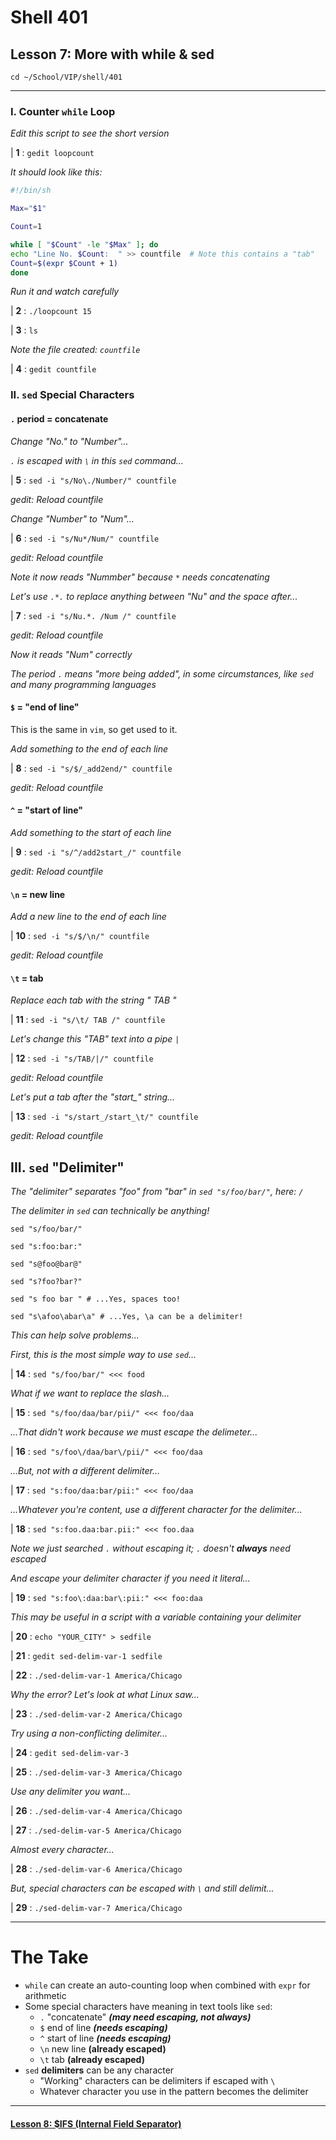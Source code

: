 # Shell 401
## Lesson 7: More with while & sed

`cd ~/School/VIP/shell/401`

___

### I. Counter `while` Loop

*Edit this script to see the short version*

| **1** : `gedit loopcount`

*It should look like this:*

```sh
#!/bin/sh

Max="$1"

Count=1

while [ "$Count" -le "$Max" ]; do
echo "Line No. $Count:	" >> countfile  # Note this contains a "tab"
Count=$(expr $Count + 1)
done
```

*Run it and watch carefully*

| **2** : `./loopcount 15`

| **3** : `ls`

*Note the file created: `countfile`*

| **4** : `gedit countfile`

### II. `sed` Special Characters

#### `.` period = concatenate

*Change "No." to "Number"...*

*`.` is escaped with `\` in this `sed` command...*

| **5** : `sed -i "s/No\./Number/" countfile`

*gedit: Reload countfile*

*Change "Number" to "Num"...*

| **6** : `sed -i "s/Nu*/Num/" countfile`

*gedit: Reload countfile*

*Note it now reads "Nummber" because `*` needs concatenating*

*Let's use `.*.` to replace anything between "Nu" and the space after...*

| **7** : `sed -i "s/Nu.*. /Num /" countfile`

*gedit: Reload countfile*

*Now it reads "Num" correctly*

*The period `.` means "more being added", in some circumstances, like `sed` and many programming languages*

#### `$` = "end of line"

This is the same in `vim`, so get used to it.

*Add something to the end of each line*

| **8** : `sed -i "s/$/_add2end/" countfile`

*gedit: Reload countfile*

#### `^` = "start of line"

*Add something to the start of each line*

| **9** : `sed -i "s/^/add2start_/" countfile`

*gedit: Reload countfile*

#### `\n` = new line

*Add a new line to the end of each line*

| **10** : `sed -i "s/$/\n/" countfile`

*gedit: Reload countfile*

#### `\t` = tab

*Replace each tab with the string " TAB "*

| **11** : `sed -i "s/\t/ TAB /" countfile`

*Let's change this "TAB" text into a pipe `|`*

| **12** : `sed -i "s/TAB/|/" countfile`

*gedit: Reload countfile*

*Let's put a tab after the "start_" string...*

| **13** : `sed -i "s/start_/start_\t/" countfile`

*gedit: Reload countfile*

## III. `sed` "Delimiter"

*The "delimiter" separates "foo" from "bar" in `sed "s/foo/bar/"`, here: `/`*

*The delimiter in `sed` can technically be anything!*

```
sed "s/foo/bar/"

sed "s:foo:bar:"

sed "s@foo@bar@"

sed "s?foo?bar?"

sed "s foo bar " # ...Yes, spaces too!

sed "s\afoo\abar\a" # ...Yes, \a can be a delimiter!
```

*This can help solve problems...*

*First, this is the most simple way to use `sed`...*

| **14** : `sed "s/foo/bar/" <<< food`

*What if we want to replace the slash...*

| **15** : `sed "s/foo/daa/bar/pii/" <<< foo/daa`

*...That didn't work because we must escape the delimeter...*

| **16** : `sed "s/foo\/daa/bar\/pii/" <<< foo/daa`

*...But, not with a different delimiter...*

| **17** : `sed "s:foo/daa:bar/pii:" <<< foo/daa`

*...Whatever you're content, use a different character for the delimiter...*

| **18** : `sed "s:foo.daa:bar.pii:" <<< foo.daa`

*Note we just searched `.` without escaping it; `.` doesn't **always** need escaped*

*And escape your delimiter character if you need it literal...*

| **19** : `sed "s:foo\:daa:bar\:pii:" <<< foo:daa`

*This may be useful in a script with a variable containing your delimiter*

| **20** : `echo "YOUR_CITY" > sedfile`

| **21** : `gedit sed-delim-var-1 sedfile`

| **22** : `./sed-delim-var-1 America/Chicago`

*Why the error? Let's look at what Linux saw...*

| **23** : `./sed-delim-var-2 America/Chicago`

*Try using a non-conflicting delimiter...*

| **24** : `gedit sed-delim-var-3`

| **25** : `./sed-delim-var-3 America/Chicago`

*Use any delimiter you want...*

| **26** : `./sed-delim-var-4 America/Chicago`

| **27** : `./sed-delim-var-5 America/Chicago`

*Almost every character...*

| **28** : `./sed-delim-var-6 America/Chicago`

*But, special characters can be escaped with `\` and still delimit...*

| **29** : `./sed-delim-var-7 America/Chicago`

___

# The Take

- `while` can create an auto-counting loop when combined with `expr` for arithmetic
- Some special characters have meaning in text tools like `sed`:
  - `.` "concatenate" ***(may need escaping, not always)***
  - `$` end of line ***(needs escaping)***
  - `^` start of line ***(needs escaping)***
  - `\n` new line **(already escaped)**
  - `\t` tab **(already escaped)**
- `sed` **delimiters** can be any character
  - "Working" characters can be delimiters if escaped with `\`
  - Whatever character you use in the pattern becomes the delimiter
___

#### [Lesson 8: $IFS (Internal Field Separator)](https://github.com/inkVerb/vip/blob/master/401-shell/Lesson-08.md)
